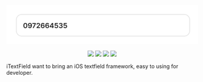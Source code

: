 <picture>
  <img src="./Assets/Demo.png">
</picture>
<p align='center'>
    <img src='https://github.com/CSolanaM/SkeletonUI/workflows/build/badge.svg'>
    <img src='https://github.com/CSolanaM/SkeletonUI/workflows/test/badge.svg'>
    <img src='https://img.shields.io/github/v/tag/CSolanaM/SkeletonUI?color=lightGray&label=version'>
    <a href='https://www.facebook.com/trinh.vomai/'><img src='./Assets/Demo.png&label=contact'></a>
</p>

iTextField want to bring an iOS textfield framework, easy to using for developer.
